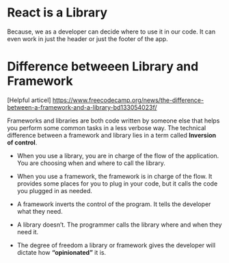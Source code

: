 # React is a Library
Because, we as a developer can decide where to use it in our code. It can even work in just the header or just the footer of the app.


# Difference betweeen Library and Framework 
[Helpful articel] https://www.freecodecamp.org/news/the-difference-between-a-framework-and-a-library-bd133054023f/

Frameworks and libraries are both code written by someone else that helps you perform some common tasks in a less verbose way.
The technical difference between a framework and library lies in a term called **Inversion of control**.

- When you use a library, you are in charge of the flow of the application. You are choosing when and where to call the library.
- When you use a framework, the framework is in charge of the flow. It provides some places for you to plug in your code, but it calls the code you plugged in as needed.

- A framework inverts the control of the program. It tells the developer what they need.
- A library doesn’t. The programmer calls the library where and when they need it.
- The degree of freedom a library or framework gives the developer will dictate how **“opinionated”** it is.
